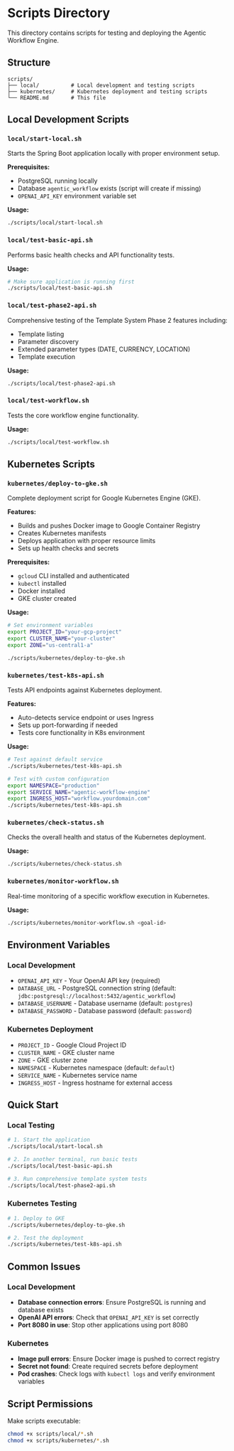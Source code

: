 # Scripts Directory

This directory contains scripts for testing and deploying the Agentic Workflow Engine.

## Structure

```
scripts/
├── local/          # Local development and testing scripts
├── kubernetes/     # Kubernetes deployment and testing scripts
└── README.md       # This file
```

## Local Development Scripts

### `local/start-local.sh`
Starts the Spring Boot application locally with proper environment setup.

**Prerequisites:**
- PostgreSQL running locally
- Database `agentic_workflow` exists (script will create if missing)
- `OPENAI_API_KEY` environment variable set

**Usage:**
```bash
./scripts/local/start-local.sh
```

### `local/test-basic-api.sh`
Performs basic health checks and API functionality tests.

**Usage:**
```bash
# Make sure application is running first
./scripts/local/test-basic-api.sh
```

### `local/test-phase2-api.sh`
Comprehensive testing of the Template System Phase 2 features including:
- Template listing
- Parameter discovery
- Extended parameter types (DATE, CURRENCY, LOCATION)
- Template execution

**Usage:**
```bash
./scripts/local/test-phase2-api.sh
```

### `local/test-workflow.sh`
Tests the core workflow engine functionality.

**Usage:**
```bash
./scripts/local/test-workflow.sh
```


## Kubernetes Scripts

### `kubernetes/deploy-to-gke.sh`
Complete deployment script for Google Kubernetes Engine (GKE).

**Features:**
- Builds and pushes Docker image to Google Container Registry
- Creates Kubernetes manifests
- Deploys application with proper resource limits
- Sets up health checks and secrets

**Prerequisites:**
- `gcloud` CLI installed and authenticated
- `kubectl` installed
- Docker installed
- GKE cluster created

**Usage:**
```bash
# Set environment variables
export PROJECT_ID="your-gcp-project"
export CLUSTER_NAME="your-cluster"
export ZONE="us-central1-a"

./scripts/kubernetes/deploy-to-gke.sh
```

### `kubernetes/test-k8s-api.sh`
Tests API endpoints against Kubernetes deployment.

**Features:**
- Auto-detects service endpoint or uses Ingress
- Sets up port-forwarding if needed
- Tests core functionality in K8s environment

**Usage:**
```bash
# Test against default service
./scripts/kubernetes/test-k8s-api.sh

# Test with custom configuration
export NAMESPACE="production"
export SERVICE_NAME="agentic-workflow-engine"
export INGRESS_HOST="workflow.yourdomain.com"
./scripts/kubernetes/test-k8s-api.sh
```

### `kubernetes/check-status.sh`
Checks the overall health and status of the Kubernetes deployment.

**Usage:**
```bash
./scripts/kubernetes/check-status.sh
```

### `kubernetes/monitor-workflow.sh`
Real-time monitoring of a specific workflow execution in Kubernetes.

**Usage:**
```bash
./scripts/kubernetes/monitor-workflow.sh <goal-id>
```

## Environment Variables

### Local Development
- `OPENAI_API_KEY` - Your OpenAI API key (required)
- `DATABASE_URL` - PostgreSQL connection string (default: `jdbc:postgresql://localhost:5432/agentic_workflow`)
- `DATABASE_USERNAME` - Database username (default: `postgres`)
- `DATABASE_PASSWORD` - Database password (default: `password`)

### Kubernetes Deployment
- `PROJECT_ID` - Google Cloud Project ID
- `CLUSTER_NAME` - GKE cluster name
- `ZONE` - GKE cluster zone
- `NAMESPACE` - Kubernetes namespace (default: `default`)
- `SERVICE_NAME` - Kubernetes service name
- `INGRESS_HOST` - Ingress hostname for external access

## Quick Start

### Local Testing
```bash
# 1. Start the application
./scripts/local/start-local.sh

# 2. In another terminal, run basic tests
./scripts/local/test-basic-api.sh

# 3. Run comprehensive template system tests
./scripts/local/test-phase2-api.sh
```

### Kubernetes Testing
```bash
# 1. Deploy to GKE
./scripts/kubernetes/deploy-to-gke.sh

# 2. Test the deployment
./scripts/kubernetes/test-k8s-api.sh
```

## Common Issues

### Local Development
- **Database connection errors**: Ensure PostgreSQL is running and database exists
- **OpenAI API errors**: Check that `OPENAI_API_KEY` is set correctly
- **Port 8080 in use**: Stop other applications using port 8080

### Kubernetes
- **Image pull errors**: Ensure Docker image is pushed to correct registry
- **Secret not found**: Create required secrets before deployment
- **Pod crashes**: Check logs with `kubectl logs` and verify environment variables

## Script Permissions

Make scripts executable:
```bash
chmod +x scripts/local/*.sh
chmod +x scripts/kubernetes/*.sh
```